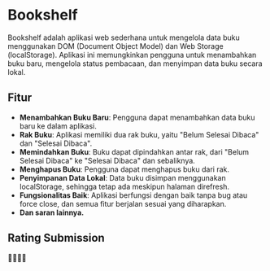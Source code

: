 # Bookshelf

Bookshelf adalah aplikasi web sederhana untuk mengelola data buku menggunakan DOM (Document Object Model) dan Web Storage (localStorage). Aplikasi ini memungkinkan pengguna untuk menambahkan buku baru, mengelola status pembacaan, dan menyimpan data buku secara lokal.

## Fitur

- **Menambahkan Buku Baru**: Pengguna dapat menambahkan data buku baru ke dalam aplikasi.
- **Rak Buku**: Aplikasi memiliki dua rak buku, yaitu "Belum Selesai Dibaca" dan "Selesai Dibaca".
- **Memindahkan Buku**: Buku dapat dipindahkan antar rak, dari "Belum Selesai Dibaca" ke "Selesai Dibaca" dan sebaliknya.
- **Menghapus Buku**: Pengguna dapat menghapus buku dari rak.
- **Penyimpanan Data Lokal**: Data buku disimpan menggunakan localStorage, sehingga tetap ada meskipun halaman direfresh.
- **Fungsionalitas Baik**: Aplikasi berfungsi dengan baik tanpa bug atau force close, dan semua fitur berjalan sesuai yang diharapkan.
- **Dan saran lainnya.**

## Rating Submission
🌟🌟🌟🌟
